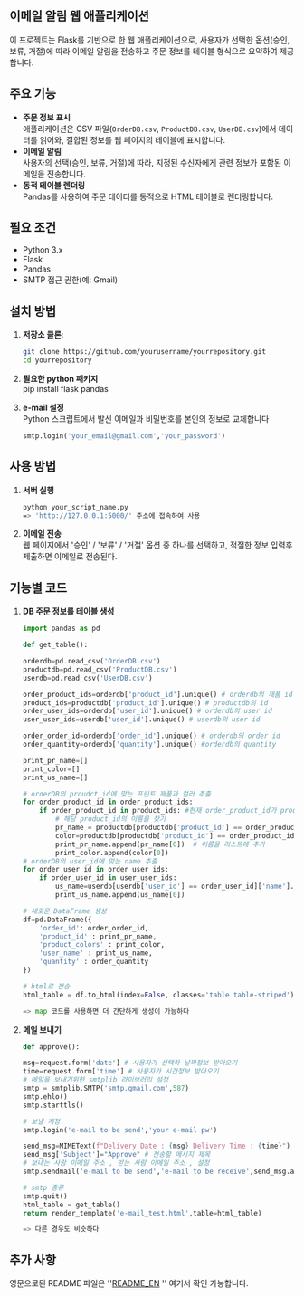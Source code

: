 ## 이메일 알림 웹 애플리케이션

이 프로젝트는 Flask를 기반으로 한 웹 애플리케이션으로, 사용자가 선택한 옵션(승인, 보류, 거절)에 따라 이메일 알림을 전송하고 주문 정보를 테이블 형식으로 요약하여 제공합니다.

## 주요 기능

- **주문 정보 표시** <br>
    애플리케이션은 CSV 파일(`OrderDB.csv`, `ProductDB.csv`, `UserDB.csv`)에서 데이터를 읽어와, 결합된 정보를 웹 페이지의 테이블에 표시합니다.
- **이메일 알림** <br>
    사용자의 선택(승인, 보류, 거절)에 따라, 지정된 수신자에게 관련 정보가 포함된 이메일을 전송합니다.
- **동적 테이블 렌더링** <br>
     Pandas를 사용하여 주문 데이터를 동적으로 HTML 테이블로 렌더링합니다.

## 필요 조건

- Python 3.x
- Flask
- Pandas
- SMTP 접근 권한(예: Gmail)

## 설치 방법

1. **저장소 클론**:
   ```bash
   git clone https://github.com/yourusername/yourrepository.git
   cd yourrepository

2. **필요한 python 패키지** <br>
    pip install flask pandas

3. **e-mail 설정** <br>
    Python 스크립트에서 발신 이메일과 비밀번호를 본인의 정보로 교체합니다
    ```python
    smtp.login('your_email@gmail.com','your_password')

## 사용 방법

1. **서버 실행**
    ```bash
    python your_script_name.py
    => 'http://127.0.0.1:5000/' 주소에 접속하여 사용

2. **이메일 전송** <br>
    웹 페이지에서 '승인' / '보류' / '거절' 옵션 중 하나를 선택하고, 적절한 정보 입력후 제출하면 이메일로 전송된다.

## 기능별 코드

1. **DB 주문 정보를 테이블 생성**
    ```python
    import pandas as pd

    def get_table():

    orderdb=pd.read_csv('OrderDB.csv')
    productdb=pd.read_csv('ProductDB.csv')
    userdb=pd.read_csv('UserDB.csv')

    order_product_ids=orderdb['product_id'].unique() # orderdb의 제품 id
    product_ids=productdb['product_id'].unique() # productdb의 id
    order_user_ids=orderdb['user_id'].unique() # orderdb의 user id
    user_user_ids=userdb['user_id'].unique() # userdb의 user id

    order_order_id=orderdb['order_id'].unique() # orderdb의 order id
    order_quantity=orderdb['quantity'].unique() #orderdb의 quantity

    print_pr_name=[]
    print_color=[]
    print_us_name=[]

    # orderDB의 proudct_id에 맞는 프린트 제품과 컬러 추출
    for order_product_id in order_product_ids:
        if order_product_id in product_ids: #현재 order_product_id가 product_ids 배열에 있는지 확인합니다.
            # 해당 product_id의 이름을 찾기
            pr_name = productdb[productdb['product_id'] == order_product_id]['name'].values
            color=productdb[productdb['product_id'] == order_product_id]['color'].values
            print_pr_name.append(pr_name[0])  # 이름을 리스트에 추가
            print_color.append(color[0])
    # orderDB의 user_id에 맞는 name 추출
    for order_user_id in order_user_ids:
        if order_user_id in user_user_ids:
            us_name=userdb[userdb['user_id'] == order_user_id]['name'].values
            print_us_name.append(us_name[0])
    
    # 새로운 DataFrame 생성
    df=pd.DataFrame({
        'order_id': order_order_id,
        'product_id' : print_pr_name,
        'product_colors' : print_color,
        'user_name' : print_us_name,
        'quantity' : order_quantity
    })

    # html로 전송
    html_table = df.to_html(index=False, classes='table table-striped')
    
    => map 코드를 사용하면 더 간단하게 생성이 가능하다 

2. **메일 보내기**
    ```python
    def approve(): 

    msg=request.form['date'] # 사용자가 선택하 날짜정보 받아오기
    time=request.form['time'] # 사용자가 시간정보 받아오기
    # 메일을 보내기위한 smtplib 라이브러리 설정 
    smtp = smtplib.SMTP('smtp.gmail.com',587)
    smtp.ehlo()
    smtp.starttls()

    # 보낼 계정
    smtp.login('e-mail to be send','your e-mail pw')

    send_msg=MIMEText(f"Delivery Date : {msg} Delivery Time : {time}") # 전송할 메시지 내용
    send_msg['Subject']="Approve" # 전송할 메시지 제목 
    # 보내는 사람 이메일 주소 , 받는 사람 이메일 주소 , 설정 
    smtp.sendmail('e-mail to be send','e-mail to be receive',send_msg.as_string())
    
    # smtp 종류
    smtp.quit()
    html_table = get_table()
    return render_template('e-mail_test.html',table=html_table)

    => 다른 경우도 비슷하다 

## 추가 사항
영문으로된 README 파일은 ''[README_EN](https://github.com/username/repository/blob/main/README.md) '' 여기서 확인 가능합니다.
